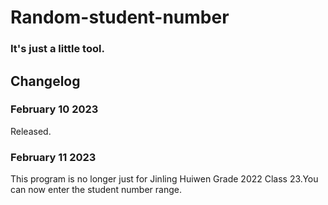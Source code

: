 # Random-student-number
### It's just a little tool.
## Changelog
### February 10 2023
Released.
### February 11 2023
This program is no longer just for Jinling Huiwen Grade 2022 Class 23.You can now enter the student number range.
